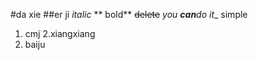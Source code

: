 #da xie 
##er ji
*italic*
** bold**
~~delete~~
_you **can**do it__
simple
1. cmj
2.xiangxiang
3. baiju

